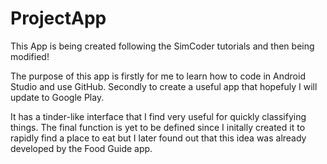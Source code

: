 # ProjectApp

This App is being created following the SimCoder tutorials and then being modified!

The purpose of this app is firstly for me to learn how to code in Android Studio and use GitHub.
Secondly to create a useful app that hopefuly I will update to Google Play.

It has a tinder-like interface that I find very useful for quickly classifying things. 
The final function is yet to be defined since I initally created it to rapidly find a place to eat but I later found out that this idea was already developed by the Food Guide app. 
